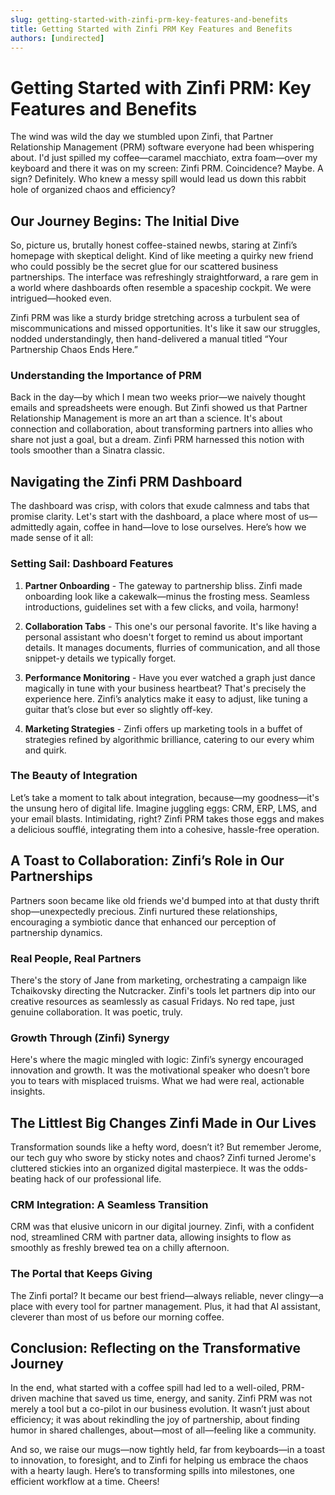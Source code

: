 ```yaml
---
slug: getting-started-with-zinfi-prm-key-features-and-benefits
title: Getting Started with Zinfi PRM Key Features and Benefits
authors: [undirected]
---
```



# Getting Started with Zinfi PRM: Key Features and Benefits

The wind was wild the day we stumbled upon Zinfi, that Partner Relationship Management (PRM) software everyone had been whispering about. I'd just spilled my coffee—caramel macchiato, extra foam—over my keyboard and there it was on my screen: Zinfi PRM. Coincidence? Maybe. A sign? Definitely. Who knew a messy spill would lead us down this rabbit hole of organized chaos and efficiency?

## Our Journey Begins: The Initial Dive

So, picture us, brutally honest coffee-stained newbs, staring at Zinfi’s homepage with skeptical delight. Kind of like meeting a quirky new friend who could possibly be the secret glue for our scattered business partnerships. The interface was refreshingly straightforward, a rare gem in a world where dashboards often resemble a spaceship cockpit. We were intrigued—hooked even.

Zinfi PRM was like a sturdy bridge stretching across a turbulent sea of miscommunications and missed opportunities. It's like it saw our struggles, nodded understandingly, then hand-delivered a manual titled “Your Partnership Chaos Ends Here.”

### Understanding the Importance of PRM

Back in the day—by which I mean two weeks prior—we naively thought emails and spreadsheets were enough. But Zinfi showed us that Partner Relationship Management is more an art than a science. It's about connection and collaboration, about transforming partners into allies who share not just a goal, but a dream. Zinfi PRM harnessed this notion with tools smoother than a Sinatra classic.

## Navigating the Zinfi PRM Dashboard

The dashboard was crisp, with colors that exude calmness and tabs that promise clarity. Let's start with the dashboard, a place where most of us—admittedly again, coffee in hand—love to lose ourselves. Here’s how we made sense of it all:

### Setting Sail: Dashboard Features

1. **Partner Onboarding** - The gateway to partnership bliss. Zinfi made onboarding look like a cakewalk—minus the frosting mess. Seamless introductions, guidelines set with a few clicks, and voila, harmony!

2. **Collaboration Tabs** - This one's our personal favorite. It's like having a personal assistant who doesn't forget to remind us about important details. It manages documents, flurries of communication, and all those snippet-y details we typically forget.

3. **Performance Monitoring** - Have you ever watched a graph just dance magically in tune with your business heartbeat? That's precisely the experience here. Zinfi’s analytics make it easy to adjust, like tuning a guitar that’s close but ever so slightly off-key.

4. **Marketing Strategies** - Zinfi offers up marketing tools in a buffet of strategies refined by algorithmic brilliance, catering to our every whim and quirk.

### The Beauty of Integration

Let’s take a moment to talk about integration, because—my goodness—it's the unsung hero of digital life. Imagine juggling eggs: CRM, ERP, LMS, and your email blasts. Intimidating, right? Zinfi PRM takes those eggs and makes a delicious soufflé, integrating them into a cohesive, hassle-free operation.

## A Toast to Collaboration: Zinfi’s Role in Our Partnerships

Partners soon became like old friends we'd bumped into at that dusty thrift shop—unexpectedly precious. Zinfi nurtured these relationships, encouraging a symbiotic dance that enhanced our perception of partnership dynamics.

### Real People, Real Partners

There's the story of Jane from marketing, orchestrating a campaign like Tchaikovsky directing the Nutcracker. Zinfi's tools let partners dip into our creative resources as seamlessly as casual Fridays. No red tape, just genuine collaboration. It was poetic, truly.

### Growth Through (Zinfi) Synergy

Here's where the magic mingled with logic: Zinfi’s synergy encouraged innovation and growth. It was the motivational speaker who doesn’t bore you to tears with misplaced truisms. What we had were real, actionable insights.

## The Littlest Big Changes Zinfi Made in Our Lives

Transformation sounds like a hefty word, doesn’t it? But remember Jerome, our tech guy who swore by sticky notes and chaos? Zinfi turned Jerome's cluttered stickies into an organized digital masterpiece. It was the odds-beating hack of our professional life.

### CRM Integration: A Seamless Transition

CRM was that elusive unicorn in our digital journey. Zinfi, with a confident nod, streamlined CRM with partner data, allowing insights to flow as smoothly as freshly brewed tea on a chilly afternoon.

### The Portal that Keeps Giving

The Zinfi portal? It became our best friend—always reliable, never clingy—a place with every tool for partner management. Plus, it had that AI assistant, cleverer than most of us before our morning coffee.

## Conclusion: Reflecting on the Transformative Journey

In the end, what started with a coffee spill had led to a well-oiled, PRM-driven machine that saved us time, energy, and sanity. Zinfi PRM was not merely a tool but a co-pilot in our business evolution. It wasn’t just about efficiency; it was about rekindling the joy of partnership, about finding humor in shared challenges, about—most of all—feeling like a community.

And so, we raise our mugs—now tightly held, far from keyboards—in a toast to innovation, to foresight, and to Zinfi for helping us embrace the chaos with a hearty laugh. Here’s to transforming spills into milestones, one efficient workflow at a time. Cheers!